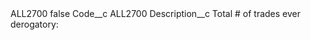 <?xml version="1.0" encoding="UTF-8"?>
<CustomMetadata xmlns="http://soap.sforce.com/2006/04/metadata" xmlns:xsi="http://www.w3.org/2001/XMLSchema-instance" xmlns:xsd="http://www.w3.org/2001/XMLSchema">
    <label>ALL2700</label>
    <protected>false</protected>
    <values>
        <field>Code__c</field>
        <value xsi:type="xsd:string">ALL2700</value>
    </values>
    <values>
        <field>Description__c</field>
        <value xsi:type="xsd:string">Total # of trades ever derogatory:</value>
    </values>
</CustomMetadata>

